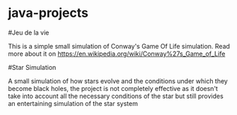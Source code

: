 # java-projects

#Jeu de la vie

  This is a simple small simulation of Conway's Game Of Life simulation. Read more about it on https://en.wikipedia.org/wiki/Conway%27s_Game_of_Life
 
#Star Simulation

  A small simulation of how stars evolve and the conditions under which they become black holes, the project is not completely effective
  as it doesn't take into account all the necessary conditions of the star but still provides an entertaining simulation of the star system
  
